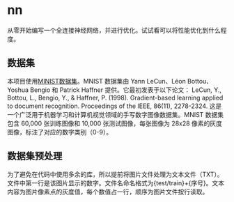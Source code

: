 # nn
从零开始编写一个全连接神经网络，并进行优化。试试看可以将性能优化到什么程度。

## 数据集
本项目使用[MINIST数据集](https://yann.lecun.com/exdb/mnist/)。MNIST 数据集由 Yann LeCun、Léon Bottou、Yoshua Bengio 和 Patrick Haffner 提供。它最初发表于以下论文：
LeCun, Y., Bottou, L., Bengio, Y., & Haffner, P. (1998). Gradient-based learning applied to document recognition. Proceedings of the IEEE, 86(11), 2278-2324.
这是一个广泛用于机器学习和计算机视觉领域的手写数字图像数据集。MNIST 数据集包含 60,000 张训练图像和 10,000 张测试图像，每张图像为 28x28 像素的灰度图像，标注了对应的数字类别（0-9）。

## 数据集预处理
为了避免在代码中使用多余的库，所以提前将图片文件处理为文本文件（TXT）。文件中第一行是该图片显示的数字。文件名命名格式为{test/train}+{序号}。文本内容为图片像素点的灰度值，每个数值占一行，顺序为图片文件按行读取。